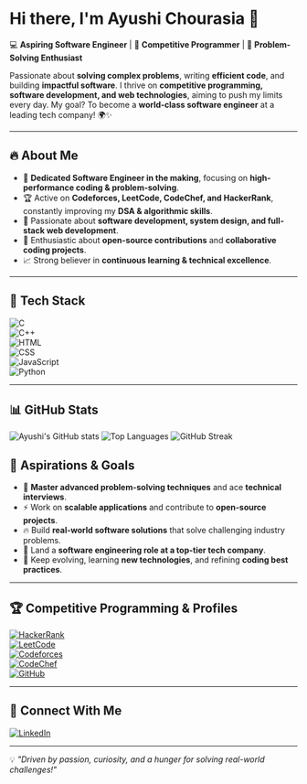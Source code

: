 # Hi there, I'm Ayushi Chourasia 👋  

💻 **Aspiring Software Engineer** | 🚀 **Competitive Programmer** | 🎯 **Problem-Solving Enthusiast**  

Passionate about **solving complex problems**, writing **efficient code**, and building **impactful software**. I thrive on **competitive programming, software development, and web technologies**, aiming to push my limits every day. My goal? To become a **world-class software engineer** at a leading tech company! 🌍✨  

---

## 🔥 About Me  
- 🎯 **Dedicated Software Engineer in the making**, focusing on **high-performance coding & problem-solving**.  
- 🏆 Active on **Codeforces, LeetCode, CodeChef, and HackerRank**, constantly improving my **DSA & algorithmic skills**.  
- 🚀 Passionate about **software development, system design, and full-stack web development**.  
- 🌟 Enthusiastic about **open-source contributions** and **collaborative coding projects**.  
- 📈 Strong believer in **continuous learning & technical excellence**.  

---

## 🚀 Tech Stack  
![C](https://img.shields.io/badge/C-A8B9CC?style=flat&logo=c&logoColor=white)  
![C++](https://img.shields.io/badge/C++-00599C?style=flat&logo=c%2B%2B&logoColor=white)  
![HTML](https://img.shields.io/badge/HTML-E34F26?style=flat&logo=html5&logoColor=white)  
![CSS](https://img.shields.io/badge/CSS-1572B6?style=flat&logo=css3&logoColor=white)  
![JavaScript](https://img.shields.io/badge/JavaScript-F7DF1E?style=flat&logo=javascript&logoColor=black)  
![Python](https://img.shields.io/badge/Python-3776AB?style=flat&logo=python&logoColor=white)  

---

## 📊 GitHub Stats
![Ayushi's GitHub stats](https://github-readme-stats.vercel.app/api?username=ayushi-chourasia&show_icons=true&theme=radical)
![Top Languages](https://github-readme-stats.vercel.app/api/top-langs/?username=ayushi-chourasia&layout=compact&theme=radical)
![GitHub Streak](https://streak-stats.demolab.com/?user=ayushi-chourasia&theme=radical)


## 🌱 Aspirations & Goals  
- 🚀 **Master advanced problem-solving techniques** and ace **technical interviews**.  
- ⚡ Work on **scalable applications** and contribute to **open-source projects**.  
- 🔥 Build **real-world software solutions** that solve challenging industry problems.  
- 🎯 Land a **software engineering role at a top-tier tech company**.  
- 📖 Keep evolving, learning **new technologies**, and refining **coding best practices**.  

---

## 🏆 Competitive Programming & Profiles  
[![HackerRank](https://img.shields.io/badge/HackerRank-2EC866?style=flat&logo=hackerrank&logoColor=white)](https://www.hackerrank.com/ayushichourasia3)  
[![LeetCode](https://img.shields.io/badge/LeetCode-000000?style=flat&logo=leetcode&logoColor=white)](https://leetcode.com/ayushichourasia3)  
[![Codeforces](https://img.shields.io/badge/Codeforces-1F8ACB?style=flat&logo=codeforces&logoColor=white)](https://codeforces.com/profile/ayushichourasia3)  
[![CodeChef](https://img.shields.io/badge/CodeChef-5B4638?style=flat&logo=codechef&logoColor=white)](https://www.codechef.com/users/ayushichourasia3)  
[![GitHub](https://img.shields.io/badge/GitHub-181717?style=flat&logo=github&logoColor=white)](https://github.com/ayushichourasia3)  

---

## 🔗 Connect With Me  
[![LinkedIn](https://img.shields.io/badge/LinkedIn-0077B5?style=flat&logo=linkedin&logoColor=white)](https://linkedin.com/in/ayushichourasia3)  

---

💡 *"Driven by passion, curiosity, and a hunger for solving real-world challenges!"*  

